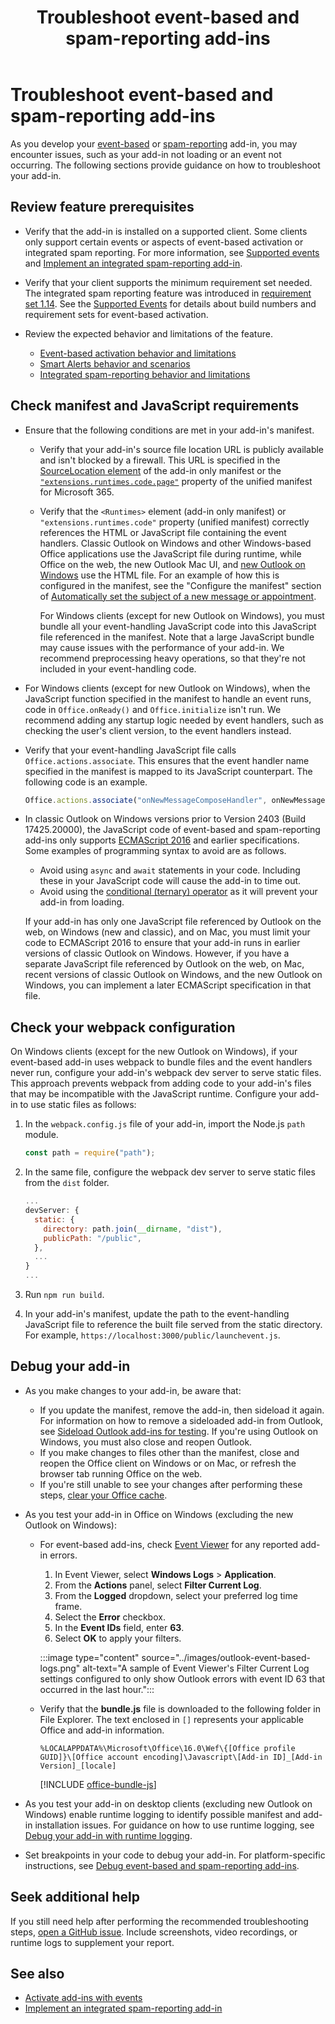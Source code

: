 ﻿---
title: Troubleshoot event-based and spam-reporting add-ins
description: Learn how to troubleshoot development errors in Office Add-ins that implement event-based activation or integrated spam reporting.
ms.date: 10/14/2025
ms.topic: troubleshooting
ms.localizationpriority: medium
---

# Troubleshoot event-based and spam-reporting add-ins

As you develop your [event-based](../develop/event-based-activation.md) or [spam-reporting](../outlook/spam-reporting.md) add-in, you may encounter issues, such as your add-in not loading or an event not occurring. The following sections provide guidance on how to troubleshoot your add-in.

## Review feature prerequisites

- Verify that the add-in is installed on a supported client. Some clients only support certain events or aspects of event-based activation or integrated spam reporting. For more information, see [Supported events](../develop/event-based-activation.md#supported-events) and [Implement an integrated spam-reporting add-in](../outlook/spam-reporting.md).
- Verify that your client supports the minimum requirement set needed. The integrated spam reporting feature was introduced in [requirement set 1.14](/javascript/api/requirement-sets/outlook/requirement-set-1.14/outlook-requirement-set-1.14). See the [Supported Events](../develop/event-based-activation.md#supported-events) for details about build numbers and requirement sets for event-based activation.
- Review the expected behavior and limitations of the feature.

  - [Event-based activation behavior and limitations](../develop/event-based-activation.md#behavior-and-limitations)
  - [Smart Alerts behavior and scenarios](../outlook/onmessagesend-onappointmentsend-events.md#smart-alerts-feature-behavior-and-scenarios)
  - [Integrated spam-reporting behavior and limitations](../outlook/spam-reporting.md#review-feature-behavior-and-limitations)

## Check manifest and JavaScript requirements

- Ensure that the following conditions are met in your add-in's manifest.

  - Verify that your add-in's source file location URL is publicly available and isn't blocked by a firewall. This URL is specified in the [SourceLocation element](/javascript/api/manifest/sourcelocation) of the add-in only manifest or the [`"extensions.runtimes.code.page"`](/microsoft-365/extensibility/schema/extension-runtime-code#page) property of the unified manifest for Microsoft 365.
  - Verify that the `<Runtimes>` element (add-in only manifest) or `"extensions.runtimes.code"` property (unified manifest) correctly references the HTML or JavaScript file containing the event handlers. Classic Outlook on Windows and other Windows-based Office applications use the JavaScript file during runtime, while Office on the web, the new Outlook Mac UI, and [new Outlook on Windows](https://support.microsoft.com/office/656bb8d9-5a60-49b2-a98b-ba7822bc7627) use the HTML file. For an example of how this is configured in the manifest, see the "Configure the manifest" section of [Automatically set the subject of a new message or appointment](../outlook/on-new-compose-events-walkthrough.md#configure-the-manifest).
  
    For Windows clients (except for new Outlook on Windows), you must bundle all your event-handling JavaScript code into this JavaScript file referenced in the manifest. Note that a large JavaScript bundle may cause issues with the performance of your add-in. We recommend preprocessing heavy operations, so that they're not included in your event-handling code.

- For Windows clients (except for new Outlook on Windows), when the JavaScript function specified in the manifest to handle an event runs, code in `Office.onReady()` and `Office.initialize` isn't run. We recommend adding any startup logic needed by event handlers, such as checking the user's client version, to the event handlers instead.

- Verify that your event-handling JavaScript file calls `Office.actions.associate`. This ensures that the event handler name specified in the manifest is mapped to its JavaScript counterpart. The following code is an example.

    ```js
    Office.actions.associate("onNewMessageComposeHandler", onNewMessageComposeHandler);
    ```

- In classic Outlook on Windows versions prior to Version 2403 (Build 17425.20000), the JavaScript code of event-based and spam-reporting add-ins only supports [ECMAScript 2016](https://262.ecma-international.org/7.0/) and earlier specifications. Some examples of programming syntax to avoid are as follows.
  - Avoid using `async` and `await` statements in your code. Including these in your JavaScript code will cause the add-in to time out.
  - Avoid using the [conditional (ternary) operator](https://developer.mozilla.org/docs/Web/JavaScript/Reference/Operators/Conditional_Operator) as it will prevent your add-in from loading.
  
  If your add-in has only one JavaScript file referenced by Outlook on the web, on Windows (new and classic), and on Mac, you must limit your code to ECMAScript 2016 to ensure that your add-in runs in earlier versions of classic Outlook on Windows. However, if you have a separate JavaScript file referenced by Outlook on the web, on Mac, recent versions of classic Outlook on Windows, and the new Outlook on Windows, you can implement a later ECMAScript specification in that file.

## Check your webpack configuration

On Windows clients (except for the new Outlook on Windows), if your event-based add-in uses webpack to bundle files and the event handlers never run, configure your add-in's webpack dev server to serve static files. This approach prevents webpack from adding code to your add-in's files that may be incompatible with the JavaScript runtime. Configure your add-in to use static files as follows:

1. In the `webpack.config.js` file of your add-in, import the Node.js `path` module.

    ```javascript
    const path = require("path");
    ```

1. In the same file, configure the webpack dev server to serve static files from the `dist` folder.

    ```javascript
    ...
    devServer: {
      static: {
        directory: path.join(__dirname, "dist"),
        publicPath: "/public",
      },
      ...
    }
    ...
    ```

1. Run `npm run build`.
1. In your add-in's manifest, update the path to the event-handling JavaScript file to reference the built file served from the static directory. For example, `https://localhost:3000/public/launchevent.js`.

## Debug your add-in

- As you make changes to your add-in, be aware that:
  - If you update the manifest, remove the add-in, then sideload it again. For information on how to remove a sideloaded add-in from Outlook, see [Sideload Outlook add-ins for testing](../outlook/sideload-outlook-add-ins-for-testing.md#remove-a-sideloaded-add-in). If you're using Outlook on Windows, you must also close and reopen Outlook.
  - If you make changes to files other than the manifest, close and reopen the Office client on Windows or on Mac, or refresh the browser tab running Office on the web.
  - If you're still unable to see your changes after performing these steps, [clear your Office cache](../testing/clear-cache.md).
- As you test your add-in in Office on Windows (excluding the new Outlook on Windows):
  - For event-based add-ins, check [Event Viewer](/shows/inside/event-viewer) for any reported add-in errors.
    1. In Event Viewer, select **Windows Logs** > **Application**.
    1. From the **Actions** panel, select **Filter Current Log**.
    1. From the **Logged** dropdown, select your preferred log time frame.
    1. Select the **Error** checkbox.
    1. In the **Event IDs** field, enter **63**.
    1. Select **OK** to apply your filters.

    :::image type="content" source="../images/outlook-event-based-logs.png" alt-text="A sample of Event Viewer's Filter Current Log settings configured to only show Outlook errors with event ID 63 that occurred in the last hour.":::

  - Verify that the **bundle.js** file is downloaded to the following folder in File Explorer. The text enclosed in `[]` represents your applicable Office and add-in information.
  
    ```text
    %LOCALAPPDATA%\Microsoft\Office\16.0\Wef\{[Office profile GUID]}\[Office account encoding]\Javascript\[Add-in ID]_[Add-in Version]_[locale]
    ```

    [!INCLUDE [office-bundle-js](../includes/office-bundle-js.md)]

- As you test your add-in on desktop clients (excluding new Outlook on Windows) enable runtime logging to identify possible manifest and add-in installation issues. For guidance on how to use runtime logging, see [Debug your add-in with runtime logging](../testing/runtime-logging.md).
- Set breakpoints in your code to debug your add-in. For platform-specific instructions, see [Debug event-based and spam-reporting add-ins](debug-autolaunch.md).

## Seek additional help

If you still need help after performing the recommended troubleshooting steps, [open a GitHub issue](https://github.com/OfficeDev/office-js/issues/new?assignees=&labels=&template=bug_report.md&title=). Include screenshots, video recordings, or runtime logs to supplement your report.

## See also

- [Activate add-ins with events](../develop/event-based-activation.md)
- [Implement an integrated spam-reporting add-in](../outlook/spam-reporting.md)
